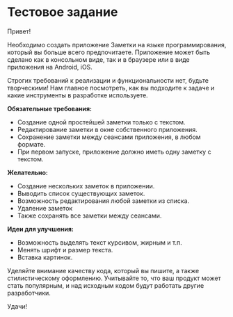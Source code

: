 # Тестовое задание

Привет!

Необходимо создать приложение Заметки на языке программирования, который вы
больше всего предпочитаете. Приложение может быть сделано как в консольном виде,
так и в браузере или в виде приложения на Android, iOS.

Строгих требований к реализации и функциональности нет, будьте творческими! Нам
главное посмотреть, как вы подходите к задаче и какие инструменты в разработке
используете.

**Обязательные требования:**
- Создание одной простейшей заметки только с текстом.
- Редактирование заметки в окне собственного приложения.
- Сохранение заметки между сеансами приложения, в любом формате.
- При первом запуске, приложение должно иметь одну заметку с текстом.

**Желательно:**
- Создание нескольких заметок в приложении.
- Выводить список существующих заметок.
- Возможность редактирования любой заметки из списка.
- Удаление заметок
- Также сохранять все заметки между сеансами.

**Идеи для улучшения:**
- Возможность выделять текст курсивом, жирным и т.п.
- Менять шрифт и размер текста.
- Вставка картинок.

Уделяйте внимание качеству кода, который вы пишите, а также стилистическому
оформлению. Учитывайте то, что ваш продукт может стать популярным, и над исходным
кодом будут работать другие разработчики.

Удачи!

